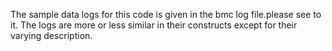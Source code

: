 The sample data logs for this code is given in the bmc log file.please see to it.
The logs are more or less similar in their constructs except for their varying description.
